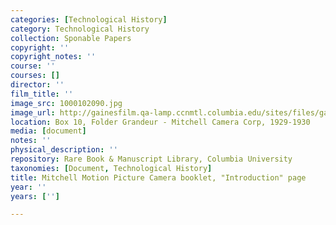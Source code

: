 ```yaml
---
categories: [Technological History]
category: Technological History
collection: Sponable Papers
copyright: ''
copyright_notes: ''
course: ''
courses: []
director: ''
film_title: ''
image_src: 1000102090.jpg
image_url: http://gainesfilm.qa-lamp.ccnmtl.columbia.edu/sites/files/gainesfilm/images/1000102090.jpg
location: Box 10, Folder Grandeur - Mitchell Camera Corp, 1929-1930
media: [document]
notes: ''
physical_description: ''
repository: Rare Book & Manuscript Library, Columbia University
taxonomies: [Document, Technological History]
title: Mitchell Motion Picture Camera booklet, "Introduction" page
year: ''
years: ['']

---
```

